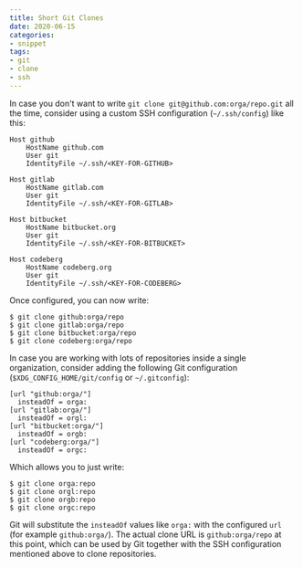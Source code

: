 ```yaml
---
title: Short Git Clones
date: 2020-06-15
categories:
- snippet
tags:
- git
- clone
- ssh
---
```


In case you don't want to write `git clone git@github.com:orga/repo.git` all the time, consider using a custom SSH configuration (`~/.ssh/config`) like this:

```
Host github
    HostName github.com
    User git
    IdentityFile ~/.ssh/<KEY-FOR-GITHUB>

Host gitlab
    HostName gitlab.com
    User git
    IdentityFile ~/.ssh/<KEY-FOR-GITLAB>

Host bitbucket
    HostName bitbucket.org
    User git
    IdentityFile ~/.ssh/<KEY-FOR-BITBUCKET>

Host codeberg
    HostName codeberg.org
    User git
    IdentityFile ~/.ssh/<KEY-FOR-CODEBERG>
```

Once configured, you can now write:

```shell script
$ git clone github:orga/repo
$ git clone gitlab:orga/repo
$ git clone bitbucket:orga/repo
$ git clone codeberg:orga/repo
```

In case you are working with lots of repositories inside a single organization, consider adding the following Git configuration (`$XDG_CONFIG_HOME/git/config` or `~/.gitconfig`):

```
[url "github:orga/"]
  insteadOf = orga:
[url "gitlab:orga/"]
  insteadOf = orgl:
[url "bitbucket:orga/"]
  insteadOf = orgb:
[url "codeberg:orga/"]
  insteadOf = orgc:
``` 

Which allows you to just write:

```shell script
$ git clone orga:repo
$ git clone orgl:repo
$ git clone orgb:repo
$ git clone orgc:repo
``` 
 
Git will substitute the `insteadOf` values like `orga:` with the configured `url` (for example `github:orga/`). The actual clone URL is `github:orga/repo` at this point, which can be used by Git together with the SSH configuration mentioned above to clone repositories.
